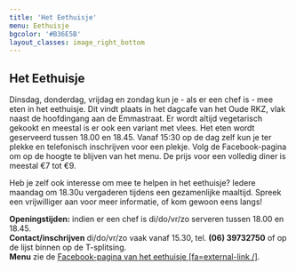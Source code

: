 ```yaml
---
title: 'Het Eethuisje'
menu: Eethuisje
bgcolor: '#B36E5B'
layout_classes: image_right_bottom
---
```


Het Eethuisje
---------
Dinsdag, donderdag, vrijdag en zondag kun je - als er een chef is - mee eten in het eethuisje. Dit vindt plaats in het dagcafe van het Oude RKZ, vlak naast de hoofdingang aan de Emmastraat. Er wordt altijd vegetarisch gekookt en meestal is er ook een variant met vlees. Het eten wordt geserveerd tussen 18.00 en 18.45. Vanaf 15:30 op de dag zelf kun je ter plekke en telefonisch inschrijven voor een plekje. Volg de Facebook-pagina om op de hoogte te blijven van het menu. De prijs voor een volledig diner is meestal €7 tot  €9.

Heb je zelf ook interesse om mee te helpen in het eethuisje? Iedere maandag om 18.30u vergaderen tijdens een gezamenlijke maaltijd. Spreek een vrijwilliger aan voor meer informatie, of kom gewoon eens langs! 

**Openingstijden:** indien er een chef is di/do/vr/zo serveren tussen 18.00 en 18.45.<br/>
**Contact/inschrijven** di/do/vr/zo vaak vanaf 15.30, tel. **(06) 39732750** of op de lijst binnen op de T-splitsing.<br/>
**Menu** zie de [Facebook-pagina van het eethuisje [fa=external-link /]](https://www.facebook.com/orkzdagcafe/?target=_blank).


